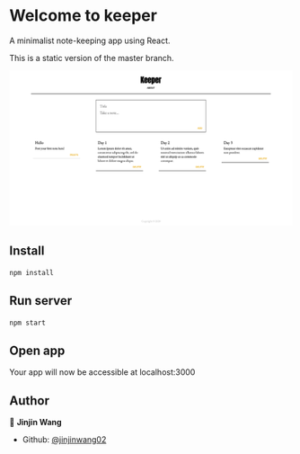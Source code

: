 # Welcome to keeper

A minimalist note-keeping app using React.

This is a static version of the master branch.

![homepage](images/homepage.png)

## Install

```bash
npm install
```

## Run server

```bash
npm start
```

## Open app

Your app will now be accessible at localhost:3000

## Author

👤 **Jinjin Wang**

- Github: [@jinjinwang02](https://github.com/jinjinwang02)
